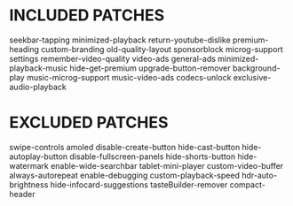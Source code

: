 # INCLUDED PATCHES
seekbar-tapping
minimized-playback
return-youtube-dislike
premium-heading
custom-branding
old-quality-layout
sponsorblock
microg-support
settings
remember-video-quality
video-ads
general-ads
minimized-playback-music
hide-get-premium
upgrade-button-remover
background-play
music-microg-support
music-video-ads
codecs-unlock
exclusive-audio-playback
# EXCLUDED PATCHES
swipe-controls
amoled
disable-create-button
hide-cast-button
hide-autoplay-button
disable-fullscreen-panels
hide-shorts-button
hide-watermark
enable-wide-searchbar
tablet-mini-player
custom-video-buffer
always-autorepeat
enable-debugging
custom-playback-speed
hdr-auto-brightness
hide-infocard-suggestions
tasteBuilder-remover
compact-header
